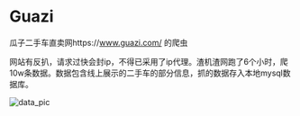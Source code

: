 # Guazi
瓜子二手车直卖网https://www.guazi.com/ 的爬虫

网站有反扒，请求过快会封ip，不得已采用了ip代理。渣机渣网跑了6个小时，爬10w条数据。数据包含线上展示的二手车的部分信息，抓的数据存入本地mysql数据库。

![data_pic](https://github.com/malone6/Guazi/blob/master/data_pic.jpg])
